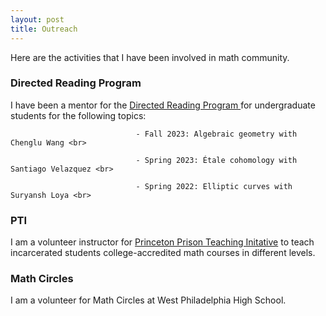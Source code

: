 ```yaml
---
layout: post
title: Outreach
---
```

<p style="text-align: left">
Here are the activities that I have been involved in math community.
</p>

### Directed Reading Program

<p> I have been a mentor for the <a href = "https://web.sas.upenn.edu/math-drp/"> Directed Reading Program </a> for undergraduate students for the following topics:<br>
  
                                - Fall 2023: Algebraic geometry with Chenglu Wang <br>
  
                                - Spring 2023: Étale cohomology with Santiago Velazquez <br>
                                
                                - Spring 2022: Elliptic curves with Suryansh Loya <br>
</p>

### PTI
I am a volunteer instructor for <a href = "https://dof.princeton.edu/faculty-retiree-handbook/teaching-opportunities/prison-teaching-initiative">Princeton Prison Teaching Initative</a> to teach incarcerated students college-accredited math courses in different levels.  


### Math Circles

I am a volunteer for Math Circles at West Philadelphia High School.






